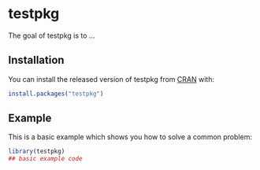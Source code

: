 # testpkg

<!-- badges: start -->
<!-- badges: end -->

The goal of testpkg is to ...

## Installation

You can install the released version of testpkg from [CRAN](https://CRAN.R-project.org) with:

``` r
install.packages("testpkg")
```

## Example

This is a basic example which shows you how to solve a common problem:

``` r
library(testpkg)
## basic example code
```

